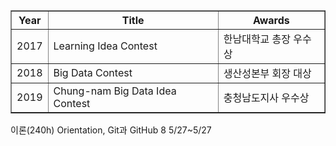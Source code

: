 <table border="1">
  <th>Year</th>
  <th>Title</th>
  <th>Awards</th>
  <tr><!-- 첫번째 줄 시작 -->
    <td>2017</td>
    <td>Learning Idea Contest</td>
    <td>한남대학교 총장 우수상</td>
  </tr><!-- 첫번째 줄 끝 -->
  <tr><!-- 두번째 줄 시작 -->
    <td>2018</td>
    <td>Big Data Contest</td>
    <td>생산성본부 회장 대상</td>
  </tr><!-- 두번째 줄 끝 -->
  <tr><!-- 세번째 줄 시작 -->
    <td>2019</td>
    <td>Chung-nam Big Data Idea Contest</td>
    <td>충청남도지사 우수상</td>
  </tr><!-- 세번째 줄 끝 --> 
</table>



<td rowspan="9" align = "center">이론(240h)</td>
<td>Orientation, Git과 GitHub</td>
<td>8</td>
<td>5/27~5/27</td>
<td></td>
